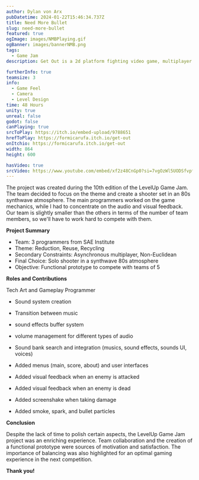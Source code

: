 ```yaml
---
author: Dylan von Arx
pubDatetime: 2024-01-22T15:46:34.737Z
title: Need More Bullet
slug: need-more-bullet
featured: true
ogImage: images/NMBPlaying.gif
ogBanner: images/bannerNMB.png
tags:
  - Game Jam
description: Get Out is a 2d platform fighting video game, multiplayer up to 4 players. The only rule, eject your opponent without being ejected.

furtherInfo: true
teamsize: 3
info:
  - Game Feel
  - Camera
  - Level Design
time: 48 Hours
unity: true
unreal: false
godot: false
canPlaying: true
srcToPlay: https://itch.io/embed-upload/9788651
hrefToPlay: https://formicarufa.itch.io/get-out
onItchio: https://formicarufa.itch.io/get-out
width: 864
height: 600

hasVideo: true
srcVideo: https://www.youtube.com/embed/xf2z48CnGp0?si=7vgOzWl5UODSfvpf
---
```


The project was created during the 10th edition of the LevelUp Game Jam. The team decided to focus on the theme and create a shooter set in an 80s synthwave atmosphere. The main programmers worked on the game mechanics, while I had to concentrate on the audio and visual feedback. Our team is slightly smaller than the others in terms of the number of team members, so we'll have to work hard to compete with them.

<b>Project Summary</b>

- Team: 3 programmers from SAE Institute
- Theme: Reduction, Reuse, Recycling
- Secondary Constraints: Asynchronous multiplayer, Non-Euclidean
- Final Choice: Solo shooter in a synthwave 80s atmosphere
- Objective: Functional prototype to compete with teams of 5

<b>Roles and Contributions</b>

Tech Art and Gameplay Programmer

- Sound system creation
- Transition between music
- sound effects buffer system
- volume management for different types of audio
- Sound bank search and integration (musics, sound effects, sounds UI, voices)

- Added menus (main, score, about) and user interfaces
- Added visual feedback when an enemy is attacked
- Added visual feedback when an enemy is dead
- Added screenshake when taking damage
- Added smoke, spark, and bullet particles

<b>Conclusion</b>

Despite the lack of time to polish certain aspects, the LevelUp Game Jam project was an enriching experience. Team collaboration and the creation of a functional prototype were sources of motivation and satisfaction. The importance of balancing was also highlighted for an optimal gaming experience in the next competition.

<b>Thank you!</b>
